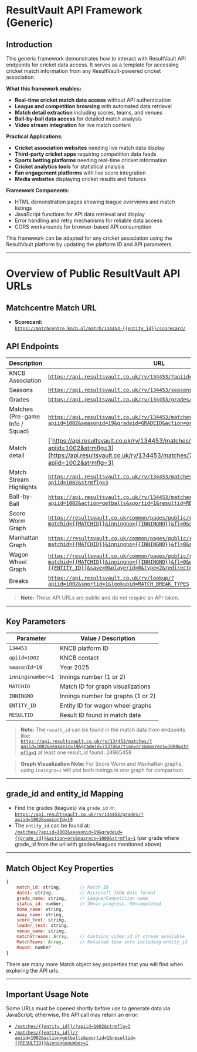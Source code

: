 # ResultVault API Framework (Generic)

## Introduction

This generic framework demonstrates how to interact with ResultVault API endpoints for cricket data access. It serves as a template for accessing cricket match information from any ResultVault-powered cricket association.

**What this framework enables:**
- **Real-time cricket match data access** without API authentication
- **League and competition browsing** with automated data retrieval
- **Match detail extraction** including scores, teams, and venues
- **Ball-by-ball data access** for detailed match analysis
- **Video stream integration** for live match content

**Practical Applications:**
- **Cricket association websites** needing live match data display
- **Third-party cricket apps** requiring competition data feeds
- **Sports betting platforms** needing real-time cricket information
- **Cricket analytics tools** for statistical analysis
- **Fan engagement platforms** with live score integration
- **Media websites** displaying cricket results and fixtures

**Framework Components:**
- HTML demonstration pages showing league overviews and match listings
- JavaScript functions for API data retrieval and display
- Error handling and retry mechanisms for reliable data access
- CORS workarounds for browser-based API consumption

This framework can be adapted for any cricket association using the ResultVault platform by updating the platform ID and API parameters.

---

# Overview of Public ResultVault API URLs

## Matchcentre Match URL

- **Scorecard:**  
    [`https://matchcentre.kncb.nl/match/134453-{{entity_id}}/scorecard/`](https://matchcentre.kncb.nl/match/134453-{{entity_id}}/scorecard/)

## API Endpoints

| Description                    | URL |
|--------------------------------|-----|
| KNCB Association               | [`https://api.resultsvault.co.uk/rv/134453/?apiid=1002`](https://api.resultsvault.co.uk/rv/134453/?apiid=1002) |
| Seasons                        | [`https://api.resultsvault.co.uk/rv/134453/seasons/?apiid=1002`](https://api.resultsvault.co.uk/rv/134453/seasons/?apiid=1002) |
| Grades                         | [`https://api.resultsvault.co.uk/rv/134453/grades/?apiid=1002&seasonId=19`](https://api.resultsvault.co.uk/rv/134453/grades/?apiid=1002&seasonId=19) |
| Matches (Pre-game Info / Squad)| [`https://api.resultsvault.co.uk/rv/134453/matches/?apiid=1002&seasonid=19&gradeid=GRADEID&action=ors&maxrecs=1000&strmflg=1`](https://api.resultsvault.co.uk/rv/134453/matches/?apiid=1002&seasonid=19&gradeid=GRADEID&action=ors&maxrecs=1000&strmflg=1) |
| Match detail                   | [`https://api.resultsvault.co.uk/rv/134453/matches/7326104/?apiid=1002&strmflg=3](https://api.resultsvault.co.uk/rv/134453/matches/7326104/?apiid=1002&strmflg=3) |
| Match Stream Highlights        | [`https://api.resultsvault.co.uk/rv/134453/matches/{{entity_id}}/?apiid=1002&strmflg=3`](https://api.resultsvault.co.uk/rv/134453/matches/{{entity_id}}/?apiid=1002&strmflg=3) |
| Ball-by-Ball                   | [`https://api.resultsvault.co.uk/rv/134453/matches/{{entity_id}}/?apiid=1002&action=getballs&sportid=1&resultid=RESULTID&inningsnumber=1`](https://api.resultsvault.co.uk/rv/134453/matches/{{entity_id}}/?apiid=1002&action=getballs&sportid=1&resultid=RESULTID&inningsnumber=1) |
| Score Worm Graph               | [`https://resultsvault.co.uk/common/pages/public/rv/cricket/ScoreWorm.aspx?matchid={{MATCHID}}&inningno={{INNINGNO}}&fl=0&sel=0`](https://resultsvault.co.uk/common/pages/public/rv/cricket/ScoreWorm.aspx?matchid={{MATCHID}}&inningno={{INNINGNO}}&fl=0&sel=0) |
| Manhattan Graph                | [`https://resultsvault.co.uk/common/pages/public/rv/cricket/Manhattan.aspx?matchid={{MATCHID}}&inningno={{INNINGNO}}&fl=0&sel=0`](https://resultsvault.co.uk/common/pages/public/rv/cricket/Manhattan.aspx?matchid={{MATCHID}}&inningno={{INNINGNO}}&fl=0&sel=0) |
| Wagon Wheel Graph              | [`https://resultsvault.co.uk/common/pages/public/rv/cricket/WagonWheel.aspx?matchid={{MATCHID}}&inningno={{INNINGNO}}&fl=0&entityid={{ENTITY_ID}}&save=0&playerid=0&type=2&redirect=1&hand=R`](https://resultsvault.co.uk/common/pages/public/rv/cricket/WagonWheel.aspx?matchid={{MATCHID}}&inningno={{INNINGNO}}&fl=0&entityid={{ENTITY_ID}}&save=0&playerid=0&type=2&redirect=1&hand=R) |
| Breaks                         | [`https://api.resultsvault.co.uk/rv/lookup/?apiid=1002&sportid=1&lookupid=MATCH_BREAK_TYPES`](https://api.resultsvault.co.uk/rv/lookup/?apiid=1002&sportid=1&lookupid=MATCH_BREAK_TYPES) |

> **Note:** These API URLs are public and do not require an API token.

---

## Key Parameters

| Parameter         | Value / Description              |
|-------------------|---------------------------------|
| `134453`          | KNCB platform ID                 |
| `apiid=1002`      | KNCB contact                     |
| `seasonId=19`     | Year 2025                        |
| `inningsnumber=1` | Innings number (1 or 2)          |
| `MATCHID`         | Match ID for graph visualizations |
| `INNINGNO`        | Innings number for graphs (1 or 2) |
| `ENTITY_ID`       | Entity ID for wagon wheel graphs |
| `RESULTID`        | Result ID found in match data     |

> **Note:** The `result_id` can be found in the match data from endpoints like:  
> [`https://api.resultsvault.co.uk/rv/134453/matches/?apiid=1002&seasonid=19&gradeid=71374&action=ors&maxrecs=1000&strmflg=1`](https://api.resultsvault.co.uk/rv/134453/matches/?apiid=1002&seasonid=19&gradeid=71374&action=ors&maxrecs=1000&strmflg=1)
at least one result_id found: 24965458

> **Graph Visualization Note:** For Score Worm and Manhattan graphs, using `inningno=1` will plot both innings in one graph for comparison.

---

## grade_id and entity_id Mapping

- Find the grades (leagues) via `grade_id` in:  
    [`https://api.resultsvault.co.uk/rv/134453/grades/?apiid=1002&seasonId=19`](https://api.resultsvault.co.uk/rv/134453/grades/?apiid=1002&seasonId=19)
- The `entity_id` can be found at:  
    [`/matches/?apiid=1002&seasonid=19&gradeid={{grade_id}}&action=ors&maxrecs=1000&strmflg=1`](https://api.resultsvault.co.uk/rv/134453/matches/?apiid=1002&seasonid=19&gradeid=grade_id&action=ors&maxrecs=1000&strmflg=1) (per grade where  grade_id from the url with grades/leagues mentioned above)

---

## Match Object Key Properties

```js
{
    match_id: string,       // Match ID
    date1: string,          // Microsoft JSON date format
    grade_name: string,     // League/Competition name
    status_id: number,      // 30=in progress, 60=completed
    home_name: string,      
    away_name: string,      
    score_text: string,     
    leader_text: string,    
    venue_name: string,     
    matchStreams: Array,    // Contains video_id if stream available
    MatchTeams: Array,      // Detailed team info including entity_id
    Round: number           
}
```
There are many more Match object key properties that you will find when exploring the API urls.

---

## Important Usage Note

Some URLs must be opened shortly before use to generate data via JavaScript; otherwise, the API call may return an error:

- [`/matches/{{entity_id}}/?apiid=1002&strmflg=3`](https://api.resultsvault.co.uk/rv/134453/matches/{{entity_id}}/?apiid=1002&strmflg=3)
- [`/matches/{{entity_id}}/?apiid=1002&action=getballs&sportid=1&resultid={{RESULTID}}&inningsnumber=1`](https://api.resultsvault.co.uk/rv/134453/matches/{{entity_id}}/?apiid=1002&action=getballs&sportid=1&resultid={{RESULTID}}&inningsnumber=1)